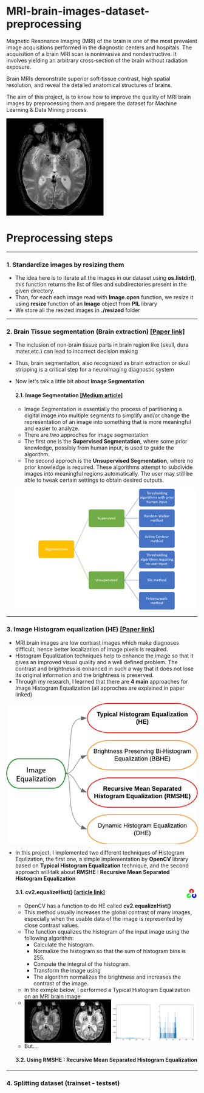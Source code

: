 # MRI-brain-images-dataset-preprocessing
Magnetic Resonance Imaging (MRI) of the brain is one of the most prevalent image acquisitions performed in the diagnostic centers and hospitals. The acquisition of a brain MRI scan is noninvasive and nondestructive. It involves yielding an arbitrary cross‐section of the brain without radiation exposure.

Brain MRIs demonstrate superior soft‐tissue contrast, high spatial resolution, and reveal the detailed anatomical structures of brains.

The aim of this project, is to know how to improve the quality of MRI brain images by preprocessing them and prepare the dataset for Machine Learning &amp; Data Mining process.

![An example of an MRI Brain image](MRI_Brain_Image_Example.jpg)

# Preprocessing steps

-----------------------------------------------------------------------------------------------------------------------------------------------------------------------

### 1. Standardize images by resizing them
- The idea here is to iterate all the images in our dataset using **os.listdir()**, this function returns the list of files and subdirectories present in the given directory.
- Than, for each each image read with **Image.open** function, we resize it using **resize** function of an **Image** object from **PIL** library
- We store all the resized images in **./resized** folder

-----------------------------------------------------------------------------------------------------------------------------------------------------------------------

### 2. Brain Tissue segmentation (Brain extraction) [[Paper link]](https://www.researchgate.net/publication/339708961_Conventional_and_Deep_Learning_Methods_for_Skull_Stripping_in_Brain_MRI)
- The inclusion of non‐brain tissue parts in brain region like (skull, dura mater,etc.) can lead to incorrect decision making
- Thus, brain segmentation, also recognized as brain extraction or skull stripping is a critical step for a neuroimaging diagnostic system
- Now let's talk a little bit about **Image Segmentation**
  #### 2.1. Image Segmentation [[Medium article]](https://towardsdatascience.com/image-segmentation-using-pythons-scikit-image-module-533a61ecc980)
  - Image Segmentation is essentially the process of partitioning a digital image into multiple segments to simplify and/or change the representation of an image into something that is more meaningful and easier to analyze.
  - There are two approches for image segmentation
  - The first one is the **Supervised Segmentation**, where some prior knowledge, possibly from human input, is used to guide the algorithm.
  - The second approch is the **Unsupervised Segmentation**, where no prior knowledge is required. These algorithms attempt to subdivide images into meaningful regions automatically. The user may still be able to tweak certain settings to obtain desired outputs.
  
  ![image segmentation](image_seg.png)

-----------------------------------------------------------------------------------------------------------------------------------------------------------------------

### 3. Image Histogram equalization (HE) [[Paper link]](https://arxiv.org/ftp/arxiv/papers/2003/2003.06615.pdf)
- MRI brain images are low contrast images which make diagnoses difficult, hence better localization of image pixels is required. 
- Histogram Equalization techniques help to enhance the image so that it gives an improved visual quality and a well defined problem. The contrast and brightness is enhanced in such a way that it does not lose its original information and the brightness is preserved.
- Through my research, I learned that there are **4 main** approaches for Image Histogram Equalization (all approches are explained in paper linked)

<img align="center" src="project_images/img_equlization.png">

- In this project, I implemented two different techniques of Histogram Equlization, the first one, a simple implementation by **OpenCV** library based on **Typical Histogram Equalization** technique, and the second approach will talk about **RMSHE : Recursive Mean Separated Histogram Equalization** 

  #### 3.1. cv2.equalizeHist() [[article link]](https://opencv24-python-tutorials.readthedocs.io/en/latest/py_tutorials/py_imgproc/py_histograms/py_histogram_equalization/py_histogram_equalization.html) <img align="right" src="project_images/opencv.png">
  - OpenCV has a function to do HE called **cv2.equalizeHist()**
  - This method usually increases the global contrast of many images, especially when the usable data of the image is represented by close contrast values.
  - The function equalizes the histogram of the input image using the following algorithm:
    - Calculate the histogram.
    - Normalize the histogram so that the sum of histogram bins is 255.
    - Compute the integral of the histogram.
    - Transform the image using
    - The algorithm normalizes the brightness and increases the contrast of the image.
  - In the exmple below, I performed a Typical Histogram Equalization on an MRI brain image 
  - <img align="left" src="project_images/img_equ_opencv_f.png">
  - But...


  #### 3.2. Using **RMSHE : Recursive Mean Separated Histogram Equalization**

-----------------------------------------------------------------------------------------------------------------------------------------------------------------------

### 4. Splitting dataset (trainset - testset) 

